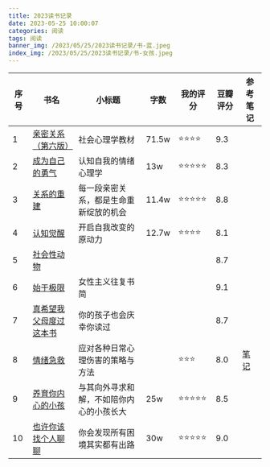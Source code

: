 ```yaml
---
title: 2023读书记录
date: 2023-05-25 10:00:07
categories: 阅读
tags: 阅读
banner_img: /2023/05/25/2023读书记录/书-蓝.jpeg
index_img: /2023/05/25/2023读书记录/书-女孩.jpeg
---
```


| 序号 | 书名 | 小标题 | 字数 |  我的评分 | 豆瓣评分 | 参考笔记 |
| -   | -    | -     | -    |  -      | -       | - |
|1|[亲密关系（第六版）](https://book.douban.com/subject/26585065/)| 社会心理学教材| 71.5w | ⭐️⭐️⭐️⭐️ | 9.3 | 
|2|[成为自己的勇气](https://book.douban.com/subject/35275301/)| 认知自我的情绪心理学 | 13w | ⭐️⭐️⭐️⭐️⭐️ | 8.3|
|3|[关系的重建](https://book.douban.com/subject/30320071/)| 每一段亲密关系，都是生命重新绽放的机会 | 11.4w |  ⭐️⭐️⭐️⭐️⭐️ |8.8|
|4|[认知觉醒](https://book.douban.com/subject/35193035/)| 开启自我改变的原动力 | 12.7w | ⭐️⭐️⭐️⭐️ |8.1|
|5|[社会性动物](https://book.douban.com/subject/2328458/)| | | |8.7|
|6|[始于极限](https://book.douban.com/subject/35966120/)| 女性主义往复书简| | |9.1|
|7|[真希望我父母度过这本书](https://book.douban.com/subject/35173329/)| 你的孩子也会庆幸你读过 | | |8.7|
|8|[情绪急救](https://book.douban.com/subject/26590889/)| 应对各种日常心理伤害的策略与方法 | | ⭐️⭐️⭐️ |8.0|[笔记](https://mubu.com/explore/2dlhpnLRy0s)|
|9|[养育你内心的小孩](https://book.douban.com/subject/35713938/)| 与其向外寻求和解，不如陪你内心的小孩长大| 25w | ⭐️⭐️⭐️⭐️⭐️ |8.5|
|10|[也许你该找个人聊聊](https://book.douban.com/subject/35481512/)| 你会发现所有困境其实都有出路 | 30w | ⭐️⭐️⭐️⭐️⭐️ |9.0|

